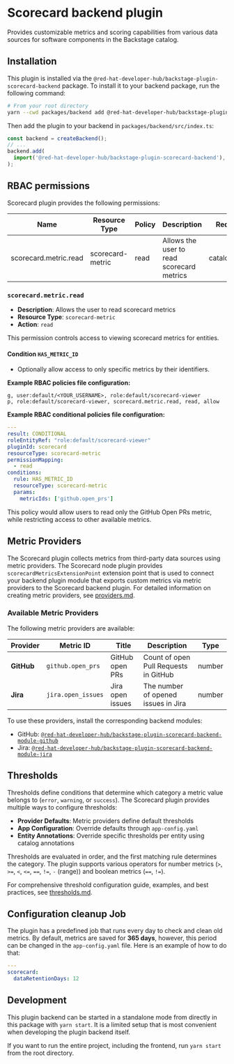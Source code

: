 # Scorecard backend plugin

Provides customizable metrics and scoring capabilities from various data sources for software components in the Backstage catalog.

## Installation

This plugin is installed via the `@red-hat-developer-hub/backstage-plugin-scorecard-backend` package. To install it to your backend package, run the following command:

```bash
# From your root directory
yarn --cwd packages/backend add @red-hat-developer-hub/backstage-plugin-scorecard-backend
```

Then add the plugin to your backend in `packages/backend/src/index.ts`:

```ts
const backend = createBackend();
// ...
backend.add(
  import('@red-hat-developer-hub/backstage-plugin-scorecard-backend'),
);
```

## RBAC permissions

Scorecard plugin provides the following permissions:

| Name                  | Resource Type    | Policy | Description                               | Requirements        |
| --------------------- | ---------------- | ------ | ----------------------------------------- | ------------------- |
| scorecard.metric.read | scorecard-metric | read   | Allows the user to read scorecard metrics | catalog.entity.read |

### `scorecard.metric.read`

- **Description**: Allows the user to read scorecard metrics
- **Resource Type**: `scorecard-metric`
- **Action**: `read`

This permission controls access to viewing scorecard metrics for entities.

#### Condition `HAS_METRIC_ID`

- Optionally allow access to only specific metrics by their identifiers.

**Example RBAC policies file configuration:**

```csv rbac-policy.csv
g, user:default/<YOUR_USERNAME>, role:default/scorecard-viewer
p, role:default/scorecard-viewer, scorecard.metric.read, read, allow
```

**Example RBAC conditional policies file configuration:**

```YAML rbac-conditions.yaml
---
result: CONDITIONAL
roleEntityRef: "role:default/scorecard-viewer"
pluginId: scorecard
resourceType: scorecard-metric
permissionMapping:
  - read
conditions:
  rule: HAS_METRIC_ID
  resourceType: scorecard-metric
  params:
    metricIds: ['github.open_prs']
```

This policy would allow users to read only the GitHub Open PRs metric, while restricting access to other available metrics.

## Metric Providers

The Scorecard plugin collects metrics from third-party data sources using metric providers. The Scorecard node plugin provides `scorecardMetricsExtensionPoint` extension point that is used to connect your backend plugin module that exports custom metrics via metric providers to the Scorecard backend plugin. For detailed information on creating metric providers, see [providers.md](./docs/providers.md).

### Available Metric Providers

The following metric providers are available:

| Provider   | Metric ID          | Title            | Description                           | Type   |
| ---------- | ------------------ | ---------------- | ------------------------------------- | ------ |
| **GitHub** | `github.open_prs`  | GitHub open PRs  | Count of open Pull Requests in GitHub | number |
| **Jira**   | `jira.open_issues` | Jira open issues | The number of opened issues in Jira   | number |

To use these providers, install the corresponding backend modules:

- GitHub: [`@red-hat-developer-hub/backstage-plugin-scorecard-backend-module-github`](../scorecard-backend-module-github/README.md)
- Jira: [`@red-hat-developer-hub/backstage-plugin-scorecard-backend-module-jira`](../scorecard-backend-module-jira/README.md)

## Thresholds

Thresholds define conditions that determine which category a metric value belongs to (`error`, `warning`, or `success`). The Scorecard plugin provides multiple ways to configure thresholds:

- **Provider Defaults**: Metric providers define default thresholds
- **App Configuration**: Override defaults through `app-config.yaml`
- **Entity Annotations**: Override specific thresholds per entity using catalog annotations

Thresholds are evaluated in order, and the first matching rule determines the category. The plugin supports various operators for number metrics (`>`, `>=`, `<`, `<=`, `==`, `!=`, `-` (range)) and boolean metrics (`==`, `!=`).

For comprehensive threshold configuration guide, examples, and best practices, see [thresholds.md](./docs/thresholds.md).

## Configuration cleanup Job

The plugin has a predefined job that runs every day to check and clean old metrics. By default, metrics are saved for **365 days**, however, this period can be changed in the `app-config.yaml` file. Here is an example of how to do that:

```YAML app-config.yaml
---
scorecard:
  dataRetentionDays: 12
```

## Development

This plugin backend can be started in a standalone mode from directly in this
package with `yarn start`. It is a limited setup that is most convenient when
developing the plugin backend itself.

If you want to run the entire project, including the frontend, run `yarn start` from the root directory.
